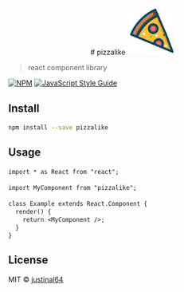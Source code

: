<div align="center">
# pizzalike

<img src="/src/img/pizza.svg" alt="drawing" width="100"/>
</div>

> react component library

[![NPM](https://img.shields.io/npm/v/pizzalike.svg)](https://www.npmjs.com/package/pizzalike) [![JavaScript Style Guide](https://img.shields.io/badge/code_style-standard-brightgreen.svg)](https://standardjs.com)

## Install

```bash
npm install --save pizzalike
```

## Usage

```tsx
import * as React from "react";

import MyComponent from "pizzalike";

class Example extends React.Component {
  render() {
    return <MyComponent />;
  }
}
```

## License

MIT © [justinal64](https://github.com/justinal64)
